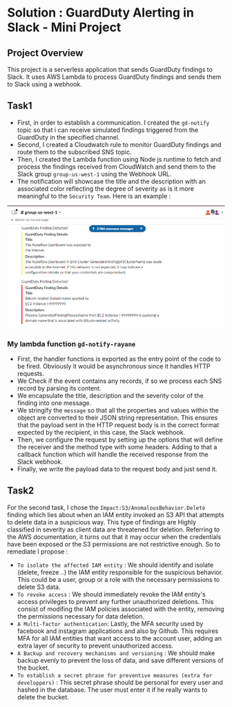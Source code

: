 # Solution : GuardDuty Alerting in Slack - Mini Project

## Project Overview
This project is a serverless application that sends GuardDuty findings to Slack. It uses AWS Lambda to process GuardDuty findings and sends them to Slack using a webhook.

## Task1

 - First, in order to establish a communication. I created the `gd-notify` topic so that i can receive simulated findings triggered from the GuardDuty in the specified channel.
 - Second, I created a Cloudwatch rule to monitor GuardDuty findings and route them to the subscribed SNS topic.
 - Then, I created the Lambda function using Node js runtime to fetch and process the findings received from CloudWatch and send them to the Slack group `group-us-west-1` using the Webhook URL.
 - The notification will showcase the title and the description with an associated color reflecting the degree of severity as is it more meaningful to the `Security Team`. Here is an example :

![IMAGE ALT TEXT HERE](Capture.png)

### My lambda function `gd-notify-rayane`
- First, the handler functions is exported as the entry point of the code to be fired. Obviously it would be asynchronous since it handles HTTP requests.
- We Check if the event contains any records, if so we process each SNS record by parsing its content.
- We encapsulate the title, description and the severity color of the finding into one message.
- We stringify the `message` so that all the properties and values within the object are converted to their JSON string representation. This ensures that the payload sent in the HTTP request body is in the correct format expected by the recipient, in this case, the Slack webhook.
- Then, we configure the request by setting up the options that will define the receiver and the method type with some headers. Adding to that a callback function which will handle the received response from the Slack webhook.
- Finally, we  write the payload data to the request body and just send it.

## Task2

For the second task, I chose the `Impact:S3/AnomalousBehavior.Delete` finding which lies about when an IAM entity invoked an S3 API that attempts to delete data in a suspicious way. This type of findings are Highly classified in severity as client data are threatened for deletion. 
Referring to the AWS documentation, it turns out that it may occur when the credentials have been exposed or the S3 permissions are not restrictive enough. So to remediate I propose : 
* `To isolate the affected IAM entity` : We should identify and isolate (delete, freeze ..) the IAM entity responsible for the suspicious behavior. This could be a user, group or a role with the necessary permissions to delete S3 data.
* `To revoke access` : We should immediately revoke the IAM entity's access privileges to prevent any further unauthorized deletions. This consist of modifing the IAM policies associated with the entity, removing the permissions necessary for data deletion.
* `A Multi-factor authentication`: Lastly, the MFA security used by facebook and instagram applications and also by Github. This requires MFA for all IAM entities that want access to the account user, adding an extra layer of security to prevent unauthorized access.
* `A Backup and recovery mechanisms and versioning` : We should make backup evenly to prevent the loss of data, and save different versions of the bucket.
* `To establish a secret phrase for preventive measures (extra for developpers)` : This secret phrase should be personal for every user and hashed in the database. The user must enter it if he really wants to delete the bucket.
